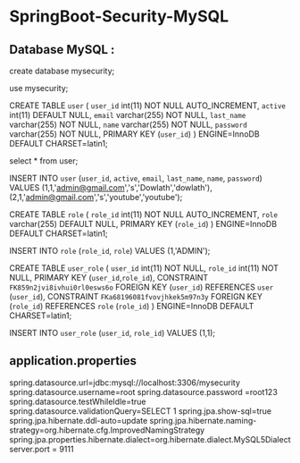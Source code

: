# SpringBoot-Security-MySQL

## Database MySQL :

create database mysecurity;

use mysecurity;

CREATE TABLE `user` (
  `user_id` int(11) NOT NULL AUTO_INCREMENT,
  `active` int(11) DEFAULT NULL,
  `email` varchar(255) NOT NULL,
  `last_name` varchar(255) NOT NULL,
  `name` varchar(255) NOT NULL,
  `password` varchar(255) NOT NULL,
  PRIMARY KEY (`user_id`)
) ENGINE=InnoDB DEFAULT CHARSET=latin1;

select * from user;

INSERT INTO `user` (`user_id`, `active`, `email`, `last_name`, `name`, `password`)
VALUES	(1,1,'admin@gmail.com','s','Dowlath','dowlath'), (2,1,'admin@gmail.com','s','youtube','youtube');
    
CREATE TABLE `role` (
  `role_id` int(11) NOT NULL AUTO_INCREMENT,
  `role` varchar(255) DEFAULT NULL,
  PRIMARY KEY (`role_id`)
) ENGINE=InnoDB DEFAULT CHARSET=latin1;

INSERT INTO `role` (`role_id`, `role`)
VALUES (1,'ADMIN');
    
CREATE TABLE `user_role` (
  `user_id` int(11) NOT NULL,
  `role_id` int(11) NOT NULL,
  PRIMARY KEY (`user_id`,`role_id`),
  CONSTRAINT `FK859n2jvi8ivhui0rl0esws6o` FOREIGN KEY (`user_id`) REFERENCES `user` (`user_id`),
  CONSTRAINT `FKa68196081fvovjhkek5m97n3y` FOREIGN KEY (`role_id`) REFERENCES `role` (`role_id`)
) ENGINE=InnoDB DEFAULT CHARSET=latin1;

INSERT INTO `user_role` (`user_id`, `role_id`)
VALUES (1,1);
  
## application.properties 

spring.datasource.url=jdbc:mysql://localhost:3306/mysecurity
spring.datasource.username=root
spring.datasource.password =root123
spring.datasource.testWhileIdle=true
spring.datasource.validationQuery=SELECT 1
spring.jpa.show-sql=true
spring.jpa.hibernate.ddl-auto=update
spring.jpa.hibernate.naming-strategy=org.hibernate.cfg.ImprovedNamingStrategy
spring.jpa.properties.hibernate.dialect=org.hibernate.dialect.MySQL5Dialect
server.port = 9111
